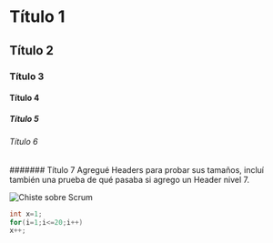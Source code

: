 # Título 1
## Título 2
### Título 3
#### Título 4
##### Título 5
###### Título 6
####### Título 7
Agregué Headers para probar sus tamaños, incluí también una prueba de qué pasaba si agrego un Header nivel 7.

![Chiste sobre Scrum](https://blogger.googleusercontent.com/img/b/R29vZ2xl/AVvXsEga5unRCJVFChHM3UiERq-zCI7qS5XdcR6RGtA7tA0C1E9r8rnwa9ZEAFeTjVVBf_muhiz45hFCdEN4jeL8wEd-AUzqDphrh9fkHg_EgL_En5Msu_oKeEAH4y6P85i1i_f1Pwu98gwYc86k/s1600/ChisteStoryPoints.jpg)

``` c
int x=1;
for(i=1;i<=20;i++)
x++;
```
